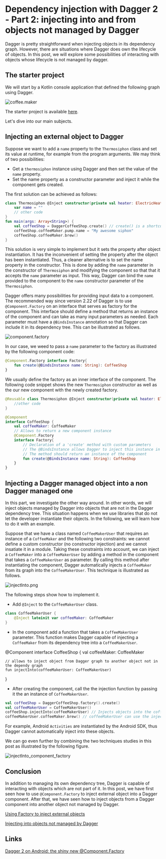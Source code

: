 # Dependency injection with Dagger 2 - Part 2: injecting into and from objects not managed by Dagger

Dagger is pretty straightforward when injecting objects in its dependency graph. However, there are situations where Dagger does own the lifecycle of objects. In this post, we will explore some possibilities of interacting with objects whose lifecycle is not managed by dagger.

## The starter project

We will start by a Kotlin console application that defined the following graph using Dagger.

![coffee.maker](./assets/coffee.maker.png)

The starter project is available [here](https://github.com/yostane/dagger2_android_tutorial/tree/master/dagger-console-inject).

Let's dive into our main subjects.

## Injecting an external object to Dagger

Suppose we want to add a `name` property to the `Thermosiphon` class and set its value at runtime, for example from the program arguments. We may think of two possibilities:

- Get a `thermosiphon` instance using Dagger and then set the value of the `name` property.
- Set the name property as a constructor parameter and inject it while the component gets created.

The first solution can be achieved as follows:

```kotlin
class Thermosiphon @Inject constructor(private val heater: ElectricHeater) {
    var name = ""
    // other code
}
fun main(args: Array<String>) {
    val coffeeShop = DaggerCoffeeShop.create() // create() is a shortcut to builder().build()
    coffeeShop.coffeeMaker.pump.name = "My awesome siphon"
    coffeeShop.coffeeMaker.brew()
}
```

This solution is very simple to implement but it sets the property after object instantiation. It has the inconvenient of setting the property after the object has been instantiated. Thus, a cleaner alternative is to set the name property in the constructor.
This is done by adding the `name` parameter in the constructor of `Thermosiphon` and modifying the component so that that it accepts the `name` parameter as input.
This way, Dagger can bind the `name` provided to the component to the `name` constructor parameter of the `Thermosiphon`.

Dagger offers many possibilities for providing input data to a component.
The recommended way since version 2.22 of Dagger is to use `@Component.Factory` on an interface that serves as factory for the component.
This interface should define a method that returns an instance of the component and can take as many input parameters as needed. Each parameter must have a `@BindsInstance` annotation so that Dagger can include it in its dependency tree. This can be illustrated as follows.

![component.factory](./assets/component.factory.png)

In our case, we weed to pass a `name` parameter to the factory as illustrated by the following component code:

```kotlin
@Component.Factory interface Factory{
    fun create(@BindsInstance name: String): CoffeeShop
}
```

We usually define the factory as an inner interface of the component.
The following code snippet shows the new `Thermosiphon` constructor as well as the our new component with the newly created factory.

```kotlin
@Reusable class Thermosiphon @Inject constructor(private val heater: ElectricHeater, val name: String) {
    //other code
}

@Component
interface CoffeeShop {
    val coffeeMaker: CoffeeMaker
    // Allows to return a new component instance
    @Component.Factory
    interface Factory{
        // Declaration of a 'create' method with custom parameters
        // The @BindsInstance allows Dagger to inject this instance in its dependecy tree
        // The method should return an instance of the component
        fun create(@BindsInstance name: String): CoffeeShop
    }
}
```

## Injecting a Dagger managed object into a non Dagger managed one

In this part, we investigate the other way around.
In other words, we will inject objects managed by Dagger into objects that are not in the Dagger dependency tree.
This situation happens when we use libraries that do not let the developer instantiate their objects. In the following, we will learn how to do it with an example.

Suppose that we have a class named `CoffeeMakerUser` that requires an instance of a `CoffeeMaker` and the following two constraints: we cannot define a custom constructor (no constructor injection) and we cannot insatiate it in a module.
Taking these constraints into account, we can inject a `CoffeeMaker` into a `CoffeeMakerUser` by adding a method in the component that takes a `CoffeeMakerUser` as parameter. 
By calling this method after instantiating the component, Dagger automatically injects a `CoffeeMaker` from its graph into the `CoffeeMakerUser`.
This technique is illustrated as follows.

![injectInto.png](./assets/injectInto.png)

 The following steps show how to implement it.

- Add `@Inject` to the `CoffeeMakerUser` class.

```kotlin
class CoffeeMakerUser {
    @Inject lateinit var coffeeMaker: CoffeeMaker
}
```

- In the component add a function that takes a `CoffeeMakerUser` parameter. This function makes Dagger capable of injecting a `CoffeeMaker` from its dependency tree into a `CoffeeMakerUser`.

@Component interface CoffeeShop {
    val coffeeMaker: CoffeeMaker

    // allows to inject object from Dagger graph to another object not in the dependy graph
    fun injectInto(coffeeMakerUser: CoffeeMakerUser)
}

- After creating the component, call the the injection function by passing it the an instance of `CoffeeMakerUser`.

```kotlin
val coffeeShop = DaggerCoffeeShop.factory().create()
val coffeeMakerUser = CoffeeMakerUser()
coffeeShop.injectInto(coffeeMakerUser) // Injects objects into the coffeeMakerUser
coffeeMakerUser.coffeeMaker.brew() // coffeeMakerUser can use the injected coffeeMaker
```

For example, Android `Activities` are instantiated by the Android SDK, thus Dagger cannot automatically inject into these objects.

We can go even further by combining the two techniques studies in this post as illustrated by the following figure.

![injectInto_component_factory](./assets/injectInto_component_factory.png)

## Conclusion

In addition to managing its own dependency tree, Dagger is capable of interacting with objects which are not part of it.
In this post, we have first seen how to use `@Component.Factory` to inject external object into a Dagger component. After that, we have seen how to inject objects from a Dagger component into another object not managed by Dagger.

[Using Factory to inject external objects](https://github.com/yostane/dagger2_android_tutorial/tree/master/03-dagger-console-binds)

[Injecting into objects not managed by Dagger](https://github.com/yostane/dagger2_android_tutorial/tree/master/dagger-manual-inject)

## Links

[Dagger 2 on Android: the shiny new @Component.Factory](https://proandroiddev.com/dagger-and-the-shiny-new-component-factory-c2234fcae6b1)